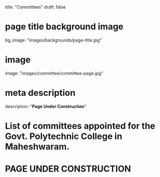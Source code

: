 
title: "Committees"
draft: false
# page title background image
bg_image: "images/backgrounds/page-title.jpg"
# image
image: "images/committee/committee-page.jpg"
# meta description
description: "**Page Under Construction**"
# List of committees appointed for the Govt. Polytechnic College in Maheshwaram.


# PAGE UNDER CONSTRUCTION
